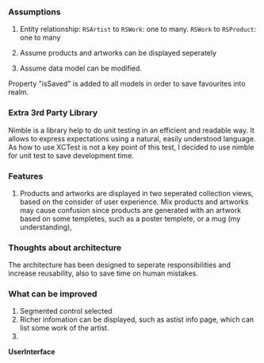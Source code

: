 ### Assumptions
1. Entity relationship: 
    `RSArtist` to `RSWork`: one to many. `RSWork` to `RSProduct`: one to many

2. Assume products and artworks can be displayed seperately

3. Assume data model can be modified. 

Property "isSaved" is added to all models in order to save favourites into realm.

### Extra 3rd Party Library
Nimble is a library help to do unit testing in an efficient and readable way. It allows to express expectations using a natural, easily understood language. As how to use XCTest is not a key point of this test, I decided to use nimble for unit test to save development time.

### Features
1. Products and artworks are displayed in two seperated collection views, based on the consider of user experience. Mix products and artworks may cause confusion since products are generated with an artwork based on some templetes, such as a poster templete, or a mug (my understanding), 



### Thoughts about architecture
The architecture has been designed to seperate responsibilities and increase reusability, also to save time on human mistakes.

### 

### What can be improved

1. Segmented control selected 
1. Richer infomation can be displayed, such as astist info page, which can list some work of the artist.
2. 



**UserInterface**

